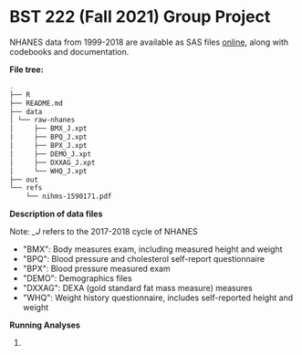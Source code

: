 # BST 222 (Fall 2021) Group Project

NHANES data from 1999-2018 are available as SAS files [online](https://wwwn.cdc.gov/nchs/nhanes/continuousnhanes/default.aspx?BeginYear=2017), along with codebooks and documentation.

**File tree:**

```bash
.
├── R
├── README.md
├── data
│ └── raw-nhanes
│     ├── BMX_J.xpt
│     ├── BPQ_J.xpt
│     ├── BPX_J.xpt
│     ├── DEMO_J.xpt
│     ├── DXXAG_J.xpt
│     └── WHQ_J.xpt
├── out
└── refs
    └── nihms-1590171.pdf
```

**Description of data files**

Note: *_J* refers to the 2017-2018 cycle of NHANES

- "BMX": Body measures exam, including measured height and weight
- "BPQ": Blood pressure and cholesterol self-report questionnaire
- "BPX": Blood pressure measured exam
- "DEMO": Demographics files
- "DXXAG": DEXA (gold standard fat mass measure) measures
- "WHQ": Weight history questionnaire, includes self-reported height and weight

**Running Analyses**

1. 